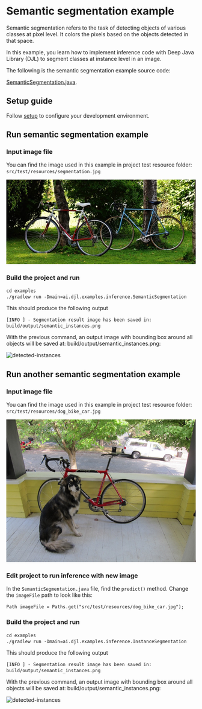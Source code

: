 # Semantic segmentation example

Semantic segmentation refers to the task of detecting objects of various classes at pixel level. It colors the pixels based on the objects detected in that space.

In this example, you learn how to implement inference code with Deep Java Library (DJL) to segment classes at instance level in an image.

The following is the semantic segmentation example source code:

[SemanticSegmentation.java](https://github.com/deepjavalibrary/djl/blob/master/examples/src/main/java/ai/djl/examples/inference/SemanticSegmentation.java).


## Setup guide

Follow [setup](../../docs/development/setup.md) to configure your development environment.

## Run semantic segmentation example

### Input image file
You can find the image used in this example in project test resource folder: `src/test/resources/segmentation.jpg`

![segmentation](../src/test/resources/segmentation.jpg)

### Build the project and run

```
cd examples
./gradlew run -Dmain=ai.djl.examples.inference.SemanticSegmentation
```

This should produce the following output

```text
[INFO ] - Segmentation result image has been saved in: build/output/semantic_instances.png
```


With the previous command, an output image with bounding box around all objects will be saved at: build/output/semantic_instances.png:

![detected-instances](https://resources.djl.ai/images/semantic_segmentation/semantic_instance_bikes.png)

## Run another semantic segmentation example

### Input image file
You can find the image used in this example in project test resource folder: `src/test/resources/dog_bike_car.jpg`

![segmentation](../src/test/resources/dog_bike_car.jpg)

### Edit project to run inference with new image

In the `SemanticSegmentation.java` file, find the `predict()` method. Change the `imageFile` path to look like this:

```
Path imageFile = Paths.get("src/test/resources/dog_bike_car.jpg");
```

### Build the project and run

```
cd examples
./gradlew run -Dmain=ai.djl.examples.inference.InstanceSegmentation
```

This should produce the following output

```text
[INFO ] - Segmentation result image has been saved in: build/output/semantic_instances.png
```


With the previous command, an output image with bounding box around all objects will be saved at: build/output/semantic_instances.png:

![detected-instances](https://resources.djl.ai/images/semantic_segmentation/semantic_instance_dog_bike_car.png)
